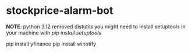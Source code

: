 # stockprice-alarm-bot
**NOTE**: python 3.12 removed distutils you might need to install setuptools in your machine with _pip install setuptools_ 

pip install yfinance
pip install winotify
